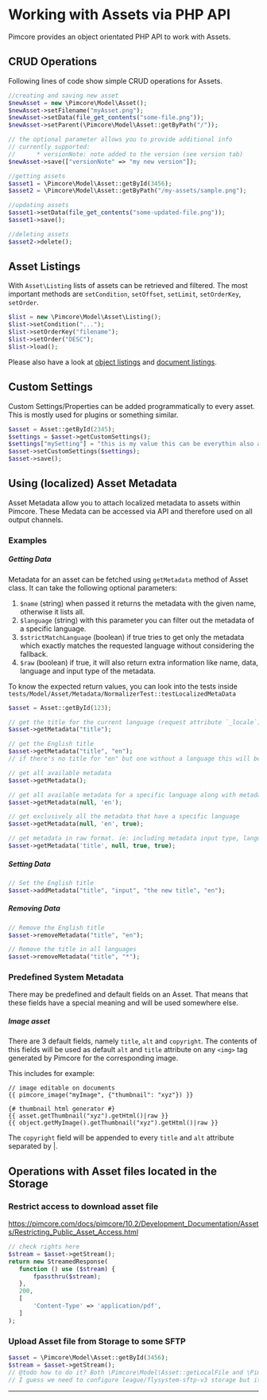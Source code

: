 # Working with Assets via PHP API

Pimcore provides an object orientated PHP API to work with Assets.

## CRUD Operations
Following lines of code show simple CRUD operations for Assets.
 ```php
//creating and saving new asset
$newAsset = new \Pimcore\Model\Asset();
$newAsset->setFilename("myAsset.png");
$newAsset->setData(file_get_contents("some-file.png"));
$newAsset->setParent(\Pimcore\Model\Asset::getByPath("/"));

// the optional parameter allows you to provide additional info
// currently supported:
//      * versionNote: note added to the version (see version tab)
$newAsset->save(["versionNote" => "my new version"]);

//getting assets
$asset1 = \Pimcore\Model\Asset::getById(3456);
$asset2 = \Pimcore\Model\Asset::getByPath("/my-assets/sample.png");

//updating assets
$asset1->setData(file_get_contents("some-updated-file.png"));
$asset1->save();

//deleting assets
$asset2->delete();
 ```

## Asset Listings
With `Asset\Listing` lists of assets can be retrieved and filtered. The most important methods are `setCondition`,
`setOffset`, `setLimit`, `setOrderKey`, `setOrder`.

```php
$list = new \Pimcore\Model\Asset\Listing();
$list->setCondition("...");
$list->setOrderKey("filename");
$list->setOrder("DESC");
$list->load();
```

Please also have a look at [object listings](../05_Objects/03_Working_with_PHP_API.md#objectsListing)
and [document listings](../03_Documents/09_Working_with_PHP_API.md#documentsListing).


## Custom Settings

Custom Settings/Properties can be added programmatically to every asset. This is mostly used for plugins or something
similar.

```php
$asset = Asset::getById(2345);
$settings = $asset->getCustomSettings();
$settings["mySetting"] = "this is my value this can be everythin also an array or an object not only a string";
$asset->setCustomSettings($settings);
$asset->save();
```


## Using (localized) Asset Metadata
Asset Metadata allow you to attach localized metadata to assets within Pimcore. These Medata can be accessed via API and
therefore used on all output channels.

### Examples
##### Getting Data
Metadata for an asset can be fetched using `getMetadata` method of Asset class. It can take the following optional parameters: 
1. `$name` (string) when passed it returns the metadata with the given name, otherwise it lists all.
2. `$language` (string) with this parameter you can filter out the metadata of a specific language.
3. `$strictMatchLanguage` (boolean) if true tries to get only the metadata which exactly matches the requested language without considering the fallback.
4. `$raw`  (boolean) if true, it will also return extra information like name, data, language and input type of the metadata.

To know the expected return values, you can look into the tests inside `tests/Model/Asset/Metadata/NormalizerTest::testLocalizedMetaData`

```php
$asset = Asset::getById(123);

// get the title for the current language (request attribute `_locale`)
$asset->getMetadata("title");

// get the English title
$asset->getMetadata("title", "en");
// if there's no title for "en" but one without a language this will be returned (fallback mechanism).

// get all available metadata
$asset->getMetadata();

// get all available metadata for a specific language along with metadata which have no language assigned
$asset->getMetadata(null, 'en');

// get exclusively all the metadata that have a specific language
$asset->getMetadata(null, 'en', true);

// get metadata in raw format. ie: including metadata input type, language, value and name
$asset->getMetadata('title', null, true, true);
 ```

##### Setting Data
 ```php
 // Set the English title
 $asset->addMetadata("title", "input", "the new title", "en");
 ```

##### Removing Data
 ```php
 // Remove the English title
 $asset->removeMetadata("title", "en");

 // Remove the title in all languages
 $asset->removeMetadata("title", "*");
 ```

### Predefined System Metadata
There may be predefined and default fields on an Asset. That means that these fields have a special meaning and
will be used somewhere else.

##### Image asset
There are 3 default fields, namely `title`, `alt` and `copyright`. The contents of this fields will be
used as default `alt` and `title` attribute on any `<img>` tag generated by Pimcore for the
corresponding image.

This includes for example:
```twig
// image editable on documents
{{ pimcore_image("myImage", {"thumbnail": "xyz"}) }}
```

```twig
{# thumbnail html generator #}
{{ asset.getThumbnail("xyz").getHtml()|raw }}
{{ object.getMyImage().getThumbnail("xyz").getHtml()|raw }}
```
The `copyright` field will be appended to every `title` and `alt` attribute separated by |.


## Operations with Asset files located in the Storage 

### Restrict access to download asset file
https://pimcore.com/docs/pimcore/10.2/Development_Documentation/Assets/Restricting_Public_Asset_Access.html
 ```php
 // check rights here
$stream = $asset->getStream();
return new StreamedResponse(
    function () use ($stream) {
        fpassthru($stream);
    }, 
    200, 
    [
        'Content-Type' => 'application/pdf',
    ]
);
```

### Upload Asset file from Storage to some SFTP 
```php
$asset = \Pimcore\Model\Asset::getById(3456);
$stream = $asset->getStream();
// @todo how to do it? Both \Pimcore\Model\Asset::getLocalFile and \Pimcore\Helper\TemporaryFileHelperTrait::getTemporaryFileFromStream are internal
// I guess we need to configure league/flysystem-sftp-v3 storage but it is not working for me on Pimcore v10.4.4
```




---

